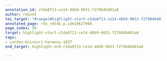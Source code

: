 ```yaml
---
annotation_id: c5da8f13-ce14-46b9-9031-f27984b401a8
author: rdunn5
tei_target: "#range(#highlight-start-c5da8f13-ce14-46b9-9031-f27984b401a8, #highlight-end-c5da8f13-ce14-46b9-9031-f27984b401a8)"
annotated_page: rdx_r8t4b.p.idm19627904
page_index: 58
target: highlight-start-c5da8f13-ce14-46b9-9031-f27984b401a8
tags:
- carden-missouri-harmony-1837
end_target: highlight-end-c5da8f13-ce14-46b9-9031-f27984b401a8

---
```

